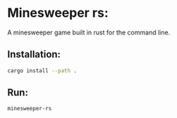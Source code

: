# Minesweeper rs:

A minesweeper game built in rust for the command line.

## Installation:

```bash
cargo install --path .
```

## Run:

```bash
minesweeper-rs
```
